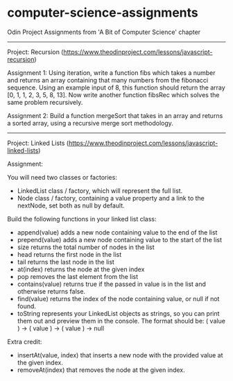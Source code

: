 # computer-science-assignments

Odin Project Assignments from 'A Bit of Computer Science' chapter

---

Project: Recursion
(https://www.theodinproject.com/lessons/javascript-recursion)

Assignment 1:
Using iteration, write a function fibs which takes a number and returns an array containing that many numbers from the fibonacci sequence. Using an example input of 8, this function should return the array [0, 1, 1, 2, 3, 5, 8, 13].
Now write another function fibsRec which solves the same problem recursively.

Assignment 2:
Build a function mergeSort that takes in an array and returns a sorted array, using a recursive merge sort methodology.

---

Project: Linked Lists
(https://www.theodinproject.com/lessons/javascript-linked-lists)

Assignment:

You will need two classes or factories:

- LinkedList class / factory, which will represent the full list.
- Node class / factory, containing a value property and a link to the nextNode, set both as null by default.

Build the following functions in your linked list class:

- append(value) adds a new node containing value to the end of the list
- prepend(value) adds a new node containing value to the start of the list
- size returns the total number of nodes in the list
- head returns the first node in the list
- tail returns the last node in the list
- at(index) returns the node at the given index
- pop removes the last element from the list
- contains(value) returns true if the passed in value is in the list and otherwise returns false.
- find(value) returns the index of the node containing value, or null if not found.
- toString represents your LinkedList objects as strings, so you can print them out and preview them in the console. The format should be: ( value ) -> ( value ) -> ( value ) -> null

Extra credit:

- insertAt(value, index) that inserts a new node with the provided value at the given index.
- removeAt(index) that removes the node at the given index.
